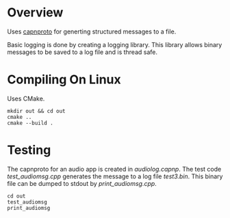 # Overview
Uses [capnproto](https://capnproto.org/) for generting structured messages to a file. 

Basic logging is done by creating a logging library. This library allows binary messages to be saved to a log file and
is thread safe.

# Compiling On Linux
Uses CMake. 
```
mkdir out && cd out
cmake ..
cmake --build .
```

# Testing
The capnproto for an audio app is created in *audiolog.capnp*. The test code *test_audiomsg.cpp* generates the message to a log file *test3.bin*. This binary file can be dumped to stdout by *print_audiomsg.cpp*.

```
cd out
test_audiomsg
print_audiomsg
```
